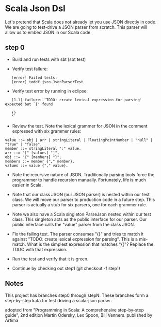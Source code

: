 Scala Json Dsl 
==============

Let's pretend that Scala does not already let you use JSON directly in code.  We are going to test-drive a JSON parser 
from scratch.  This parser will allow us to embed JSON in our Scala code.

step 0
------

- Build and run tests with sbt (sbt test)

- Verify test failure:
```
   [error] Failed tests:
   [error] toddf.json.JsonParserTest
```
   
- Verify test error by running in eclipse:
```
   [1.1] failure: `TODO: create lexical expression for parsing' expected but `{' found

   {}
   ^
```   
- Review the test.  Note the lexical grammer for JSON in the comment expressed with six grammer rules:

```
value ::= obj | arr | stringLiteral | FloatingPointNumber | "null" | "true" | "false".
member ::= stringLiteral ":" value.
arr ::= "[" [values] "]".
obj ::= "{" [members] "}".
members ::= member {"," member}.
values ::= value {"," value}.
```

- Note the recursive nature of JSON.  Traditionally parsing tools force the programmer to handle recursion manually.
  Fortunately, life is much easier in Scala.
  
- Note that our class JSON (our JSON parser) is nested within our test class.  We will move our parser to production code
  in a future step.  This parser is actually a stub for six parsers, one for each grammer rule.

- Note we also have a Scala singleton ParseJson nested within our test class.  This singleton acts as the public interface
  for our parser.  Our public interface calls the "value" parser from the class JSON.
  
- Fix the failing test.  The parser consumes "{}" and tries to match it against "TODO: create lexical expression for parsing".
  This is a mis-match.  What is the simplest expression that matches "{}"?  Replace the TODO with that expression.
  
- Run the test and verify that it is green.

- Continue by checking out step1 (git checkout -f step1)
      
Notes
------
This project has branches step0 through stepN.  These branches form a step-by-step kata for test driving a scala-json parser.

adopted from "Programming in Scala: A comprehensive step-by-step guide", 2nd edition 
Martin Odersky, Lex Spoon, Bill Venners.
published by Artima
